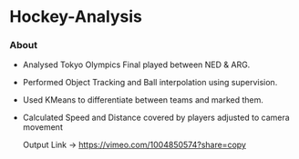 # Hockey-Analysis

### About
- Analysed Tokyo Olympics Final played between NED & ARG.
- Performed Object Tracking and Ball interpolation using supervision.
- Used KMeans to differentiate between teams and marked them.
- Calculated Speed and Distance covered by players adjusted to camera movement

  Output Link -> https://vimeo.com/1004850574?share=copy
